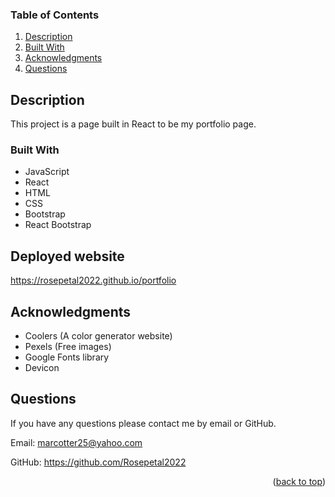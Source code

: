 <div id="top"></div>


### Table of Contents

1. [Description](#description)
2. [Built With](#built-with)
3. [Acknowledgments](#acknowledgments)
4. [Questions](#questions)

## Description

This project is a page built in React to be my portfolio page. 


### Built With


* JavaScript
* React
* HTML
* CSS
* Bootstrap
* React Bootstrap

## Deployed website

https://rosepetal2022.github.io/portfolio

## Acknowledgments

* Coolers (A color generator website)
* Pexels (Free images)
* Google Fonts library
* Devicon 

## Questions

  If you have any questions please contact me by email or GitHub.

  Email: marcotter25@yahoo.com

  GitHub: https://github.com/Rosepetal2022



<p align="right">(<a href="#top">back to top</a>)</p>
